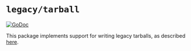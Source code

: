# `legacy/tarball`

[![GoDoc](https://godoc.org/github.com/google/go-containerregistry/pkg/legacy/tarball?status.svg)](https://godoc.org/github.com/google/go-containerregistry/pkg/legacy/tarball)

This package implements support for writing legacy tarballs, as described
[here](https://github.com/moby/moby/blob/749d90e10f989802638ae542daf54257f3bf71f2/image/spec/v1.2.md#combined-image-json--filesystem-changeset-format).
